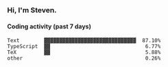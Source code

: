 ### Hi, I'm Steven.

#### Coding activity (past 7 days)
```
Text        ▓▓▓▓▓▓▓▓▓▓▓▓▓▓▓▓▓▓▓▓▓▓▓▓▓▓▓▓▓▓  87.10%
TypeScript  ▓▓                               6.77%
TeX         ▓▓                               5.88%
other                                        0.26%
```
